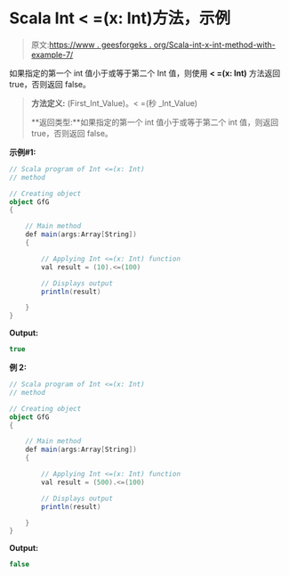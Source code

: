 # Scala Int < =(x: Int)方法，示例

> 原文:[https://www . geesforgeks . org/Scala-int-x-int-method-with-example-7/](https://www.geeksforgeeks.org/scala-int-x-int-method-with-example-7/)

如果指定的第一个 int 值小于或等于第二个 Int 值，则使用 **< =(x: Int)** 方法返回 true，否则返回 false。

> **方法定义:** (First_Int_Value)。< =(秒 _Int_Value)
> 
> **返回类型:**如果指定的第一个 int 值小于或等于第二个 int 值，则返回 true，否则返回 false。

**示例#1:**

```scala
// Scala program of Int <=(x: Int)
// method

// Creating object
object GfG
{ 

    // Main method
    def main(args:Array[String])
    {

        // Applying Int <=(x: Int) function
        val result = (10).<=(100)

        // Displays output
        println(result)

    }
} 
```

**Output:**

```scala
true

```

**例 2:**

```scala
// Scala program of Int <=(x: Int)
// method

// Creating object
object GfG
{ 

    // Main method
    def main(args:Array[String])
    {

        // Applying Int <=(x: Int) function
        val result = (500).<=(100)

        // Displays output
        println(result)

    }
} 
```

**Output:**

```scala
false

```
